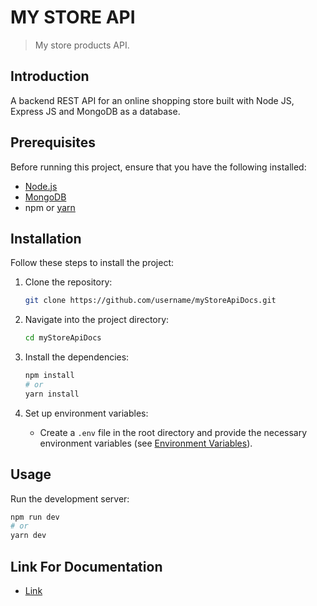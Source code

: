 # MY STORE API

> My store products API.


## Introduction

A backend REST API for an online shopping store built with Node JS, Express JS and MongoDB as a database.



## Prerequisites

Before running this project, ensure that you have the following installed:

- [Node.js](https://nodejs.org/)
- [MongoDB](https://www.mongodb.com/)
- npm or [yarn](https://yarnpkg.com/)

## Installation

Follow these steps to install the project:

1. Clone the repository:

    ```bash
    git clone https://github.com/username/myStoreApiDocs.git
    ```

2. Navigate into the project directory:

    ```bash
    cd myStoreApiDocs
    ```

3. Install the dependencies:

    ```bash
    npm install
    # or
    yarn install
    ```

4. Set up environment variables:

    - Create a `.env` file in the root directory and provide the necessary environment variables (see [Environment Variables](#environment-variables)).

## Usage

Run the development server:

```bash
npm run dev
# or
yarn dev
```

## Link For Documentation
- [Link](https://vercel.live/link/my-store-api-docs.vercel.app)

